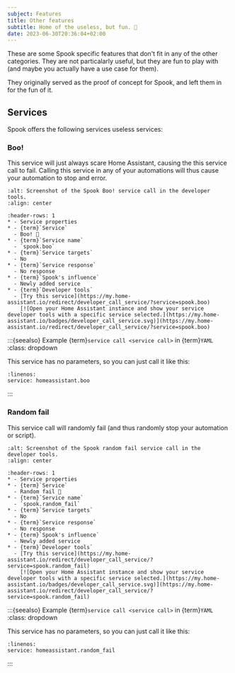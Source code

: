 ```yaml
---
subject: Features
title: Other features
subtitle: Home of the useless, but fun. 🤡
date: 2023-06-30T20:36:04+02:00
---
```


These are some Spook specific features that don't fit in any of the other categories.
They are not particalarly useful, but they are fun to play with (and maybe you actually have a use case for them).

They originally served as the proof of concept for Spook, and left them in for the fun of it.

## Services

Spook offers the following services useless services:

### Boo!

This service will just always scare Home Assistant, causing the this service call to fail. Calling this service in any of your automations will thus cause your automation to stop and error.

```{figure} ./images/spook/boo.png
:alt: Screenshot of the Spook Boo! service call in the developer tools.
:align: center
```

```{list-table}
:header-rows: 1
* - Service properties
* - {term}`Service`
  - Boo! 👻
* - {term}`Service name`
  - `spook.boo`
* - {term}`Service targets`
  - No
* - {term}`Service response`
  - No response
* - {term}`Spook's influence`
  - Newly added service
* - {term}`Developer tools`
  - [Try this service](https://my.home-assistant.io/redirect/developer_call_service/?service=spook.boo)
    [![Open your Home Assistant instance and show your service developer tools with a specific service selected.](https://my.home-assistant.io/badges/developer_call_service.svg)](https://my.home-assistant.io/redirect/developer_call_service/?service=spook.boo)
```

:::{seealso} Example {term}`service call <service call>` in {term}`YAML`
:class: dropdown

This service has no parameters, so you can just call it like this:

```{code-block} yaml
:linenos:
service: homeassistant.boo
```

:::

### Random fail

This service call will randomly fail (and thus randomly stop your automation or script).

```{figure} ./images/spook/random_fail.png
:alt: Screenshot of the Spook random fail service call in the developer tools.
:align: center
```

```{list-table}
:header-rows: 1
* - Service properties
* - {term}`Service`
  - Random fail 👻
* - {term}`Service name`
  - `spook.random_fail`
* - {term}`Service targets`
  - No
* - {term}`Service response`
  - No response
* - {term}`Spook's influence`
  - Newly added service
* - {term}`Developer tools`
  - [Try this service](https://my.home-assistant.io/redirect/developer_call_service/?service=spook.random_fail)
    [![Open your Home Assistant instance and show your service developer tools with a specific service selected.](https://my.home-assistant.io/badges/developer_call_service.svg)](https://my.home-assistant.io/redirect/developer_call_service/?service=spook.random_fail)
```

:::{seealso} Example {term}`service call <service call>` in {term}`YAML`
:class: dropdown

This service has no parameters, so you can just call it like this:

```{code-block} yaml
:linenos:
service: homeassistant.random_fail
```

:::
